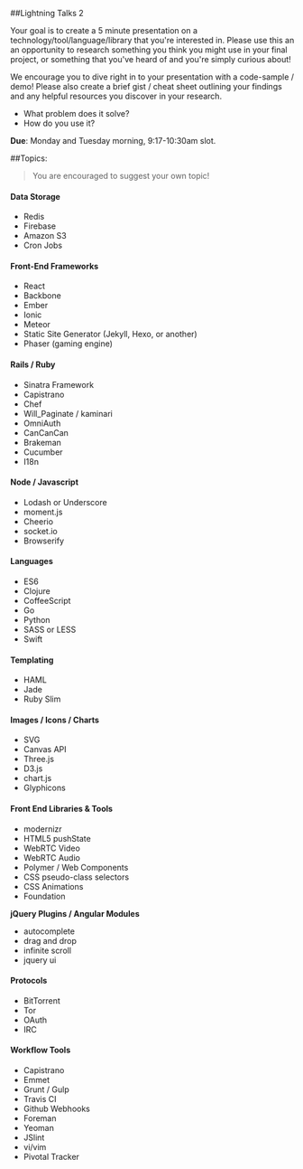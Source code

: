 ##Lightning Talks 2

Your goal is to create a 5 minute presentation on a technology/tool/language/library that you're interested in. Please use this an an opportunity to research something you think you might use in your final project, or something that you've heard of and you're simply curious about!

We encourage you to dive right in to your presentation with a code-sample / demo! Please also create a brief gist / cheat sheet outlining your findings and any helpful resources you discover in your research.

- What problem does it solve?
- How do you use it?

**Due**: Monday and Tuesday morning, 9:17-10:30am slot.

##Topics:
> You are encouraged to suggest your own topic!

#### Data Storage

* Redis
* Firebase
* Amazon S3
* Cron Jobs

#### Front-End Frameworks

* React
* Backbone
* Ember
* Ionic
* Meteor
* Static Site Generator (Jekyll, Hexo, or another)
* Phaser (gaming engine)

#### Rails / Ruby
* Sinatra Framework
* Capistrano
* Chef
* Will_Paginate / kaminari
* OmniAuth
* CanCanCan
* Brakeman
* Cucumber
* I18n

#### Node / Javascript
* Lodash or Underscore
* moment.js
* Cheerio
* socket.io
* Browserify

#### Languages
* ES6
* Clojure
* CoffeeScript
* Go
* Python
* SASS or LESS
* Swift

#### Templating
* HAML
* Jade
* Ruby Slim

#### Images / Icons / Charts
* SVG
* Canvas API
* Three.js
* D3.js
* chart.js
* Glyphicons

#### Front End Libraries & Tools
* modernizr
* HTML5 pushState
* WebRTC Video
* WebRTC Audio
* Polymer / Web Components
* CSS pseudo-class selectors
* CSS Animations
* Foundation

**jQuery Plugins / Angular Modules**
* autocomplete
* drag and drop
* infinite scroll
* jquery ui

#### Protocols
* BitTorrent
* Tor
* OAuth
* IRC

#### Workflow Tools
* Capistrano
* Emmet
* Grunt / Gulp
* Travis CI
* Github Webhooks
* Foreman
* Yeoman
* JSlint
* vi/vim
* Pivotal Tracker
